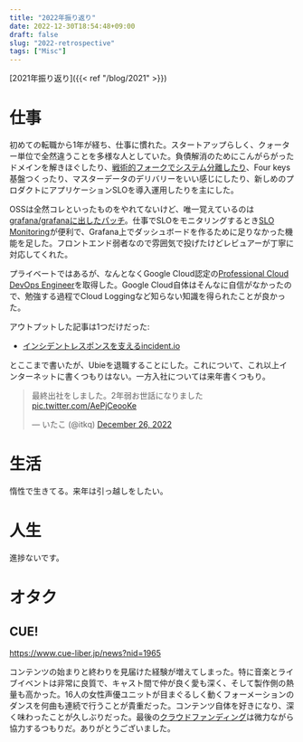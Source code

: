 ```yaml
---
title: "2022年振り返り"
date: 2022-12-30T18:54:48+09:00
draft: false
slug: "2022-retrospective"
tags: ["Misc"]
---
```


[2021年振り返り]({{< ref "/blog/2021" >}})

# 仕事

初めての転職から1年が経ち、仕事に慣れた。スタートアップらしく、クォーター単位で全然違うことを多様な人としていた。負債解消のためにこんがらがったドメインを解きほぐしたり、[戦術的フォークでシステム分離したり](https://zenn.dev/hokaccha/articles/e0ec142f1451b7)、Four keys基盤つくったり、マスターデータのデリバリーをいい感じにしたり、新しめのプロダクトにアプリケーションSLOを導入運用したりを主にした。

<!--more-->

OSSは全然コレといったものをやれてないけど、唯一覚えているのは[grafana/grafanaに出したパッチ](https://github.com/grafana/grafana/pull/53710)。仕事でSLOをモニタリングするとき[SLO Monitoring](https://cloud.google.com/stackdriver/docs/solutions/slo-monitoring)が便利で、Grafana上でダッシュボードを作るために足りなかった機能を足した。フロントエンド弱者なので雰囲気で投げたけどレビュアーが丁寧に対応してくれた。

プライベートではあるが、なんとなくGoogle Cloud認定の[Professional Cloud DevOps Engineer](https://cloud.google.com/certification/cloud-devops-engineer)を取得した。Google Cloud自体はそんなに自信がなかったので、勉強する過程でCloud Loggingなど知らない知識を得られたことが良かった。

アウトプットした記事は1つだけだった:
- [インシデントレスポンスを支えるincident.io](https://zenn.dev/ubie_dev/articles/incident-response-with-incidentio)

とここまで書いたが、Ubieを退職することにした。これについて、これ以上インターネットに書くつもりはない。一方入社については来年書くつもり。

<blockquote class="twitter-tweet"><p lang="ja" dir="ltr">最終出社をしました。2年弱お世話になりました <a href="https://t.co/AePjCeooKe">pic.twitter.com/AePjCeooKe</a></p>&mdash; いたこ (@itkq) <a href="https://twitter.com/itkq/status/1607320857667600385?ref_src=twsrc%5Etfw">December 26, 2022</a></blockquote> <script async src="https://platform.twitter.com/widgets.js" charset="utf-8"></script>

# 生活

惰性で生きてる。来年は引っ越しをしたい。

# 人生

進捗ないです。

# オタク

## CUE!

https://www.cue-liber.jp/news?nid=1965

コンテンツの始まりと終わりを見届けた経験が増えてしまった。特に音楽とライブイベントは非常に良質で、キャスト間で仲が良く愛も深く、そして製作側の熱量も高かった。16人の女性声優ユニットが目まぐるしく動くフォーメーションのダンスを何曲も連続で行うことが貴重だった。コンテンツ自体を好きになり、深く味わったことが久しぶりだった。最後の[クラウドファンディング](https://twitter.com/CUE_staff/status/1607285086776344577)は微力ながら協力するつもりだ。ありがとうございました。
